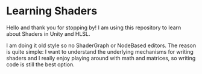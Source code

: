 # Learning Shaders

Hello and thank you for stopping by!
I am using this repository to learn about Shaders in Unity and HLSL.

I am doing it old style so no ShaderGraph or NodeBased editors. The reason is quite simple: I want to understand the underlying mechanisms for writing shaders and I really enjoy playing around with math and matrices, so writing code is still the best option.

